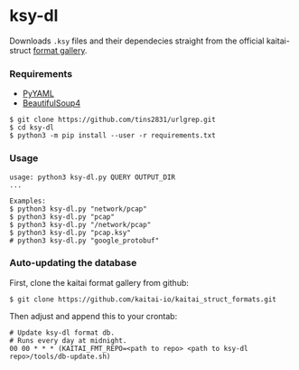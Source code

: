 # ksy-dl
Downloads `.ksy` files and their dependecies straight from the official kaitai-struct [format gallery](http://formats.kaitai.io/).

### Requirements
* [PyYAML](https://pyyaml.org/)
* [BeautifulSoup4](https://www.crummy.com/software/BeautifulSoup/bs4/)
```
$ git clone https://github.com/tins2831/urlgrep.git
$ cd ksy-dl
$ python3 -m pip install --user -r requirements.txt
```

### Usage
```
usage: python3 ksy-dl.py QUERY OUTPUT_DIR
...

Examples:
$ python3 ksy-dl.py "network/pcap"
$ python3 ksy-dl.py "pcap"
$ python3 ksy-dl.py "/network/pcap"
$ python3 ksy-dl.py "pcap.ksy"
# python3 ksy-dl.py "google_protobuf"
```

### Auto-updating the database
First, clone the kaitai format gallery from github:
```
$ git clone https://github.com/kaitai-io/kaitai_struct_formats.git
```

Then adjust and append this to your crontab:
```
# Update ksy-dl format db.
# Runs every day at midnight.
00 00 * * * (KAITAI_FMT_REPO=<path to repo> <path to ksy-dl repo>/tools/db-update.sh)
```
